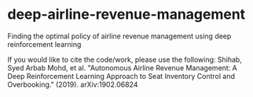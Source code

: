 # deep-airline-revenue-management
Finding the optimal policy of airline revenue management using deep reinforcement learning

If you would like to cite the code/work, please use the following: 
Shihab, Syed Arbab Mohd, et al. "Autonomous Airline Revenue Management: A Deep Reinforcement Learning Approach to Seat Inventory Control and Overbooking." (2019).	arXiv:1902.06824
